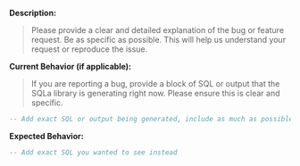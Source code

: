 **Description:**

> Please provide a clear and detailed explanation of the bug or feature request.
> Be as specific as possible. This will help us understand your request or
> reproduce the issue.

**Current Behavior (if applicable):**

> If you are reporting a bug, provide a block of SQL or output that the SQLa
> library is generating right now. Please ensure this is clear and specific.

```sql
-- Add exact SQL or output being generated, include as much as possible
```

**Expected Behavior:**

```sql
-- Add exact SQL you wanted to see instead
```
